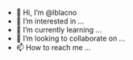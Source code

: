 - 👋 Hi, I’m @lblacno
- 👀 I’m interested in ...
- 🌱 I’m currently learning ...
- 💞️ I’m looking to collaborate on ...
- 📫 How to reach me ...

<!---
lblacno/lblacno is a ✨ special ✨ repository because its `README.md` (this file) appears on your GitHub profile.
You can click the Preview link to take a look at your changes.
--->
